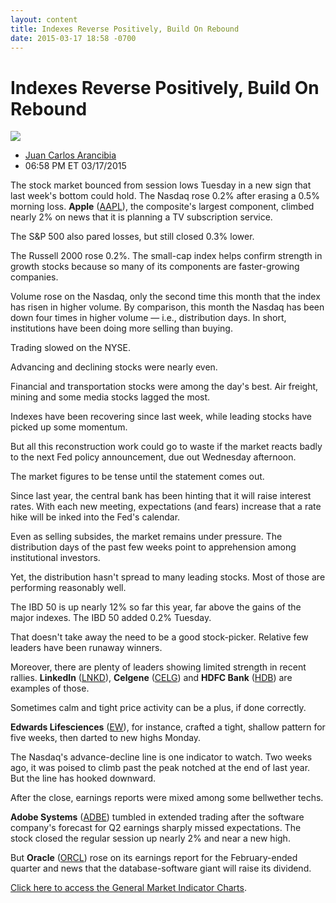 ```yaml
---
layout: content
title: Indexes Reverse Positively, Build On Rebound
date: 2015-03-17 18:58 -0700
---
```



Indexes Reverse Positively, Build On Rebound
=============================================


![](https://www.investors.com/wp-content/uploads/ibd-migrated-images/MPv_150318_635622031831958480.png)

* [Juan Carlos Arancibia](https://www.investors.com/author/juan-carlos-arancibia/ "Posts by Juan Carlos Arancibia")
* 06:58 PM ET 03/17/2015




  

The stock market bounced from session lows Tuesday in a new sign that last week's bottom could hold. The Nasdaq rose 0.2% after erasing a 0.5% morning loss. **Apple** ([AAPL](https://research.investors.com/quote.aspx?symbol=AAPL)), the composite's largest component, climbed nearly 2% on news that it is planning a TV subscription service.

  

The S&P 500 also pared losses, but still closed 0.3% lower.

  

The Russell 2000 rose 0.2%. The small-cap index helps confirm strength in growth stocks because so many of its components are faster-growing companies.

  

Volume rose on the Nasdaq, only the second time this month that the index has risen in higher volume. By comparison, this month the Nasdaq has been down four times in higher volume — i.e., distribution days. In short, institutions have been doing more selling than buying.

  

Trading slowed on the NYSE.

  

Advancing and declining stocks were nearly even.

  

Financial and transportation stocks were among the day's best. Air freight, mining and some media stocks lagged the most.

  

Indexes have been recovering since last week, while leading stocks have picked up some momentum.

  

But all this reconstruction work could go to waste if the market reacts badly to the next Fed policy announcement, due out Wednesday afternoon.

  

The market figures to be tense until the statement comes out.

  

Since last year, the central bank has been hinting that it will raise interest rates. With each new meeting, expectations (and fears) increase that a rate hike will be inked into the Fed's calendar.

  

Even as selling subsides, the market remains under pressure. The distribution days of the past few weeks point to apprehension among institutional investors.

  

Yet, the distribution hasn't spread to many leading stocks. Most of those are performing reasonably well.

  

The IBD 50 is up nearly 12% so far this year, far above the gains of the major indexes. The IBD 50 added 0.2% Tuesday.

  

That doesn't take away the need to be a good stock-picker. Relative few leaders have been runaway winners.

  

Moreover, there are plenty of leaders showing limited strength in recent rallies. **LinkedIn** ([LNKD](https://research.investors.com/quote.aspx?symbol=LNKD)), **Celgene** ([CELG](https://research.investors.com/quote.aspx?symbol=CELG)) and **HDFC Bank** ([HDB](https://research.investors.com/quote.aspx?symbol=HDB)) are examples of those.

  

Sometimes calm and tight price activity can be a plus, if done correctly. 

  

**Edwards Lifesciences** ([EW](https://research.investors.com/quote.aspx?symbol=EW)), for instance, crafted a tight, shallow pattern for five weeks, then darted to new highs Monday.

  

The Nasdaq's advance-decline line is one indicator to watch. Two weeks ago, it was poised to climb past the peak notched at the end of last year. But the line has hooked downward.

  

After the close, earnings reports were mixed among some bellwether techs.

  

**Adobe Systems** ([ADBE](https://research.investors.com/quote.aspx?symbol=ADBE)) tumbled in extended trading after the software company's forecast for Q2 earnings sharply missed expectations. The stock closed the regular session up nearly 2% and near a new high.

  

But **Oracle** ([ORCL](https://research.investors.com/quote.aspx?symbol=ORCL)) rose on its earnings report for the February-ended quarter and news that the database-software giant will raise its dividend.

  

[Click here to access the General Market Indicator Charts](https://www.investors.com/pdf/GMI_031815.pdf).




